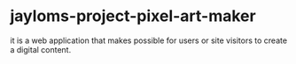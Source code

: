 # jayloms-project-pixel-art-maker
it is a web application that makes possible for users or site visitors to create a digital content.
